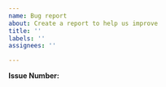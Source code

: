 ```yaml
---
name: Bug report
about: Create a report to help us improve
title: ''
labels: ''
assignees: ''

---
```


**Issue Number:**

<!--
**Describe the bug**
A clear and concise description of what the bug is.

**To Reproduce**
Steps to reproduce the behaviour:
1. Go to '...'
2. Click on '....'
3. Scroll down to '....'
4. Show the error

**Expected behaviour**
A clear and concise description of what you expected to happen.

**Screenshots**
If applicable, add screenshots to help explain your problem.

**Anything else?**
Add any other context about the problem here.
-->
